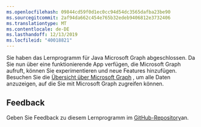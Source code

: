 ```yaml
---
ms.openlocfilehash: 09844cd59f0d1ec0cc94d54dc3565dafba23be90
ms.sourcegitcommit: 2af94da662c454e765b32edeb9406812e3732406
ms.translationtype: MT
ms.contentlocale: de-DE
ms.lasthandoff: 12/13/2019
ms.locfileid: "40018821"
---
```

<!-- markdownlint-disable MD002 MD041 -->

Sie haben das Lernprogramm für Java Microsoft Graph abgeschlossen. Da Sie nun über eine funktionierende App verfügen, die Microsoft Graph aufruft, können Sie experimentieren und neue Features hinzufügen. Besuchen Sie die [Übersicht über Microsoft Graph](/graph/overview) , um alle Daten anzuzeigen, auf die Sie mit Microsoft Graph zugreifen können.

## <a name="feedback"></a>Feedback

Geben Sie Feedback zu diesem Lernprogramm im [GitHub-Repository](https://github.com/microsoftgraph/msgraph-training-java)an.

